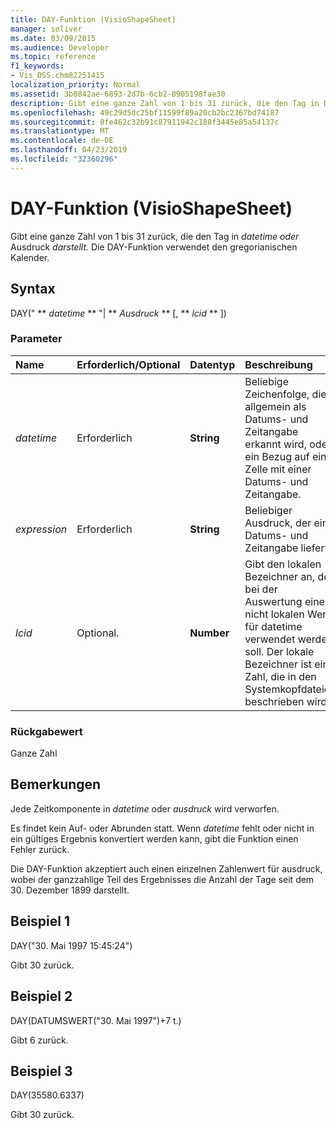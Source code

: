 ```yaml
---
title: DAY-Funktion (VisioShapeSheet)
manager: soliver
ms.date: 03/09/2015
ms.audience: Developer
ms.topic: reference
f1_keywords:
- Vis_DSS.chm82251415
localization_priority: Normal
ms.assetid: 3b0842ae-6893-2d7b-6cb2-8905198fae30
description: Gibt eine ganze Zahl von 1 bis 31 zurück, die den Tag in Datetime oder Ausdruck darstellt. Die DAY-Funktion verwendet den gregorianischen Kalender.
ms.openlocfilehash: 49c29d5dc25bf11599f89a20cb2bc2367bd74187
ms.sourcegitcommit: 8fe462c32b91c87911942c188f3445e85a54137c
ms.translationtype: MT
ms.contentlocale: de-DE
ms.lasthandoff: 04/23/2019
ms.locfileid: "32360296"
---
```

# <a name="day-function-visioshapesheet"></a>DAY-Funktion (VisioShapeSheet)

Gibt eine ganze Zahl von 1 bis 31 zurück, die den Tag in _datetime oder_ Ausdruck _darstellt._ Die DAY-Funktion verwendet den gregorianischen Kalender.
  
## <a name="syntax"></a>Syntax

DAY(" ** *datetime* ** "| ** *Ausdruck* ** [, ** *lcid* ** ]) 
  
### <a name="parameters"></a>Parameter

|**Name**|**Erforderlich/Optional**|**Datentyp**|**Beschreibung**|
|:-----|:-----|:-----|:-----|
| _datetime_ <br/> |Erforderlich  <br/> |**String** <br/> |Beliebige Zeichenfolge, die allgemein als Datums- und Zeitangabe erkannt wird, oder ein Bezug auf eine Zelle mit einer Datums- und Zeitangabe.  <br/> |
| _expression_ <br/> |Erforderlich  <br/> |**String** <br/> |Beliebiger Ausdruck, der eine Datums- und Zeitangabe liefert.  <br/> |
| _lcid_ <br/> |Optional.  <br/> |**Number** <br/> |Gibt den lokalen Bezeichner an, der bei der Auswertung eines nicht lokalen Werts für datetime verwendet werden soll. Der lokale Bezeichner ist eine Zahl, die in den Systemkopfdateien beschrieben wird.  <br/> |
   
### <a name="return-value"></a>Rückgabewert

Ganze Zahl
  
## <a name="remarks"></a>Bemerkungen

Jede Zeitkomponente in  _datetime_ oder  _ausdruck_ wird verworfen. 
  
Es findet kein Auf- oder Abrunden statt. Wenn  _datetime_ fehlt oder nicht in ein gültiges Ergebnis konvertiert werden kann, gibt die Funktion einen Fehler zurück. 
  
Die DAY-Funktion akzeptiert auch  einen einzelnen Zahlenwert für ausdruck, wobei der ganzzahlige Teil des Ergebnisses die Anzahl der Tage seit dem 30. Dezember 1899 darstellt. 
  
## <a name="example-1"></a>Beispiel 1

DAY("30. Mai 1997 15:45:24")
  
Gibt 30 zurück.
  
## <a name="example-2"></a>Beispiel 2

DAY(DATUMSWERT("30. Mai 1997")+7 t.)
  
Gibt 6 zurück.
  
## <a name="example-3"></a>Beispiel 3

DAY(35580.6337)
  
Gibt 30 zurück.
  

